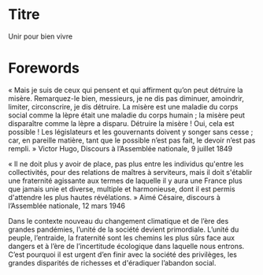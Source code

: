# Titre

Unir pour bien vivre

# Forewords
« Mais je suis de ceux qui pensent et qui affirment qu’on peut détruire la misère. Remarquez-le bien, messieurs, je ne dis pas diminuer, amoindrir, limiter, circonscrire, je dis détruire. La misère est une maladie du corps social comme la lèpre était une maladie du corps humain ; la misère peut disparaître comme la lèpre a disparu. Détruire la misère ! Oui, cela est possible ! Les législateurs et les gouvernants doivent y songer sans cesse ; car, en pareille matière, tant que le possible n’est pas fait, le devoir n’est pas rempli. » Victor Hugo, Discours à l’Assemblée nationale, 9 juillet 1849

« Il ne doit plus y avoir de place, pas plus entre les individus qu'entre les collectivités, pour des relations de maîtres à serviteurs, mais il doit s'établir une fraternité agissante aux termes de laquelle il y aura une France plus que jamais unie et diverse, multiple et harmonieuse, dont il est permis d'attendre les plus hautes révélations. » Aimé Césaire, discours à l’Assemblée nationale, 12 mars 1946

Dans le contexte nouveau du changement climatique et de l’ère des grandes pandémies, l’unité de la société devient primordiale. L’unité du peuple, l’entraide, la fraternité sont les chemins les plus sûrs face aux dangers et à l’ère de l’incertitude écologique dans laquelle nous entrons. C’est pourquoi il est urgent d’en finir avec la société des privilèges, les grandes disparités de richesses et d'éradiquer l’abandon social.
